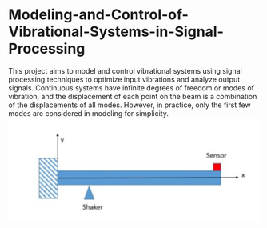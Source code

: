 # Modeling-and-Control-of-Vibrational-Systems-in-Signal-Processing
This project aims to model and control vibrational systems using signal processing techniques to optimize input vibrations and analyze output signals.
Continuous systems have infinite degrees of freedom or modes of vibration, and the displacement of each point on the beam is a combination of the displacements of all modes. However, in practice, only the first few modes are considered in modeling for simplicity.
![Shaker-Driven Vibrational System with Sensor Feedback](https://github.com/PghGolafshan/Modeling-and-Control-of-Vibrational-Systems-in-Signal-Processing/blob/main/System-Pic.png?raw=true)

